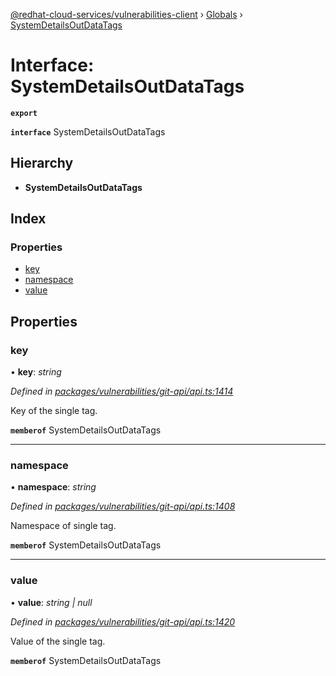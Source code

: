 [@redhat-cloud-services/vulnerabilities-client](../README.md) › [Globals](../globals.md) › [SystemDetailsOutDataTags](systemdetailsoutdatatags.md)

# Interface: SystemDetailsOutDataTags

**`export`** 

**`interface`** SystemDetailsOutDataTags

## Hierarchy

* **SystemDetailsOutDataTags**

## Index

### Properties

* [key](systemdetailsoutdatatags.md#key)
* [namespace](systemdetailsoutdatatags.md#namespace)
* [value](systemdetailsoutdatatags.md#value)

## Properties

###  key

• **key**: *string*

*Defined in [packages/vulnerabilities/git-api/api.ts:1414](https://github.com/RedHatInsights/javascript-clients/blob/master/packages/vulnerabilities/git-api/api.ts#L1414)*

Key of the single tag.

**`memberof`** SystemDetailsOutDataTags

___

###  namespace

• **namespace**: *string*

*Defined in [packages/vulnerabilities/git-api/api.ts:1408](https://github.com/RedHatInsights/javascript-clients/blob/master/packages/vulnerabilities/git-api/api.ts#L1408)*

Namespace of single tag.

**`memberof`** SystemDetailsOutDataTags

___

###  value

• **value**: *string | null*

*Defined in [packages/vulnerabilities/git-api/api.ts:1420](https://github.com/RedHatInsights/javascript-clients/blob/master/packages/vulnerabilities/git-api/api.ts#L1420)*

Value of the single tag.

**`memberof`** SystemDetailsOutDataTags
